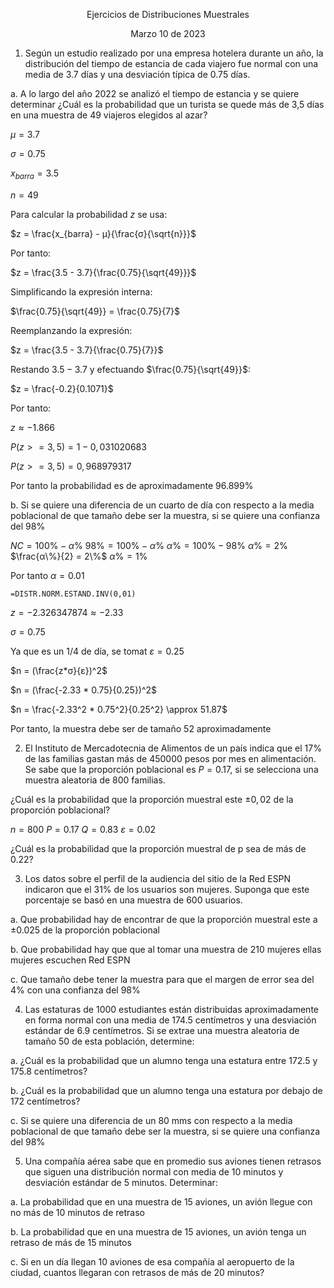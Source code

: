 <p align="center">
Ejercicios de Distribuciones Muestrales
</p><p align="center">
Marzo 10 de 2023
</p>

1. Según un estudio realizado por una empresa hotelera durante un año, la distribución del tiempo de estancia de cada viajero fue normal con una media de $3.7$ días y una desviación típica de $0.75$ días.

a. A lo largo del año 2022 se analizó el tiempo de estancia y se quiere determinar ¿Cuál es la probabilidad que un turista se quede más de 3,5 días en una muestra de 49 viajeros elegidos al azar?

$μ = 3.7$

$σ = 0.75$

$x_{barra} = 3.5$

$n = 49$

Para calcular la probabilidad $z$ se usa:

$z = \frac{x_{barra} - μ}{\frac{σ}{\sqrt{n}}}$

Por tanto:

$z = \frac{3.5 - 3.7}{\frac{0.75}{\sqrt{49}}}$

Simplificando la expresión interna:

$\frac{0.75}{\sqrt{49}} = \frac{0.75}{7}$

Reemplanzando la expresión:

$z = \frac{3.5 - 3.7}{\frac{0.75}{7}}$

Restando $3.5 - 3.7$ y efectuando $\frac{0.75}{\sqrt{49}}$:

$z = \frac{-0.2}{0.1071}$

Por tanto:

$z \approx -1.866$

$P(z >= 3,5) = 1 - 0,031020683$

$P(z >= 3,5) = 0,968979317$

Por tanto la probabilidad es de aproximadamente $96.899\%$

b. Si se quiere una diferencia de un cuarto de día con respecto a la media poblacional de que tamaño debe ser la muestra, si se quiere una confianza del $98\%$

$NC = 100\% - α\%$
$98\% = 100\% - α\%$
$α\% = 100\% - 98\%$
$α\% = 2\%$
$\frac{α\%}{2} = 2\%$
$α\% = 1\%$

Por tanto $α = 0.01$

```
=DISTR.NORM.ESTAND.INV(0,01)
```

$z = -2.326347874 \approx -2.33$

$σ = 0.75$

Ya que es un $1/4$ de día, se tomat $ε = 0.25$

$n = (\frac{z*σ}{ε})^2$

$n = (\frac{-2.33 * 0.75}{0.25})^2$

$n = \frac{-2.33^2 * 0.75^2}{0.25^2} \approx 51.87$

Por tanto, la muestra debe ser de tamaño $52$ aproximadamente

2. El Instituto de Mercadotecnia de Alimentos de un país indica que el $17\%$ de las familias gastan más de $450000$ pesos por mes en alimentación. Se sabe que la proporción poblacional es $P=0.17$, si se selecciona una muestra aleatoria de $800$ familias.

¿Cuál es la probabilidad que la proporción muestral este $± 0,02$ de la proporción poblacional?

$n = 800$
$P = 0.17$
$Q = 0.83$
$ε = 0.02$

¿Cuál es la probabilidad que la proporción muestral de p sea de más de
$0.22$?

3. Los datos sobre el perfil de la audiencia del sitio de la Red ESPN indicaron que el $31\%$ de los usuarios son mujeres. Suponga que este porcentaje se basó en una muestra de $600$ usuarios.

a. Que probabilidad hay de encontrar de que la proporción muestral este a $± 0.025$ de la proporción poblacional

b. Que probabilidad hay que que al tomar una muestra de $210$ mujeres ellas mujeres escuchen Red ESPN

c. Que tamaño debe tener la muestra para que el margen de error sea del $4\%$ con una confianza del $98\%$

4. Las estaturas de $1000$ estudiantes están distribuidas aproximadamente en forma normal con una media de $174.5$ centímetros y una desviación estándar de $6.9$ centímetros. Si se extrae una muestra aleatoria de tamaño $50$ de esta población, determine:

a. ¿Cuál es la probabilidad que un alumno tenga una estatura entre $172.5$ y $175.8$ centímetros?

b. ¿Cuál es la probabilidad que un alumno tenga una estatura por debajo de $172$ centímetros?

c. Si se quiere una diferencia de un $80$ mms con respecto a la media poblacional de que tamaño debe ser la muestra, si se quiere una confianza del $98\%$

5. Una compañía aérea sabe que en promedio sus aviones tienen retrasos que siguen una distribución normal con media de $10$ minutos y desviación estándar de $5$ minutos. Determinar:

a. La probabilidad que en una muestra de $15$ aviones, un avión llegue con no más de $10$ minutos de retraso

b. La probabilidad que en una muestra de $15$ aviones, un avión tenga un retraso de más de $15$ minutos

c. Si en un día llegan $10$ aviones de esa compañía al aeropuerto de la ciudad, cuantos llegaran con retrasos de más de $20$ minutos?
